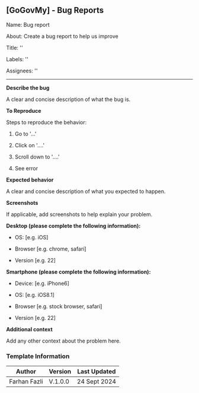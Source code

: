 ## [GoGovMy] - Bug Reports

Name: Bug report

About: Create a bug report to help us improve

Title: ''

Labels: ''

Assignees: ''

---

**Describe the bug**

A clear and concise description of what the bug is.

**To Reproduce**

Steps to reproduce the behavior:

1. Go to '...'

2. Click on '....'

3. Scroll down to '....'

4. See error

**Expected behavior**

A clear and concise description of what you expected to happen.

**Screenshots**

If applicable, add screenshots to help explain your problem.

**Desktop (please complete the following information):**

- OS: [e.g. iOS]

- Browser [e.g. chrome, safari]

- Version [e.g. 22]

**Smartphone (please complete the following information):**

- Device: [e.g. iPhone6]

- OS: [e.g. iOS8.1]

- Browser [e.g. stock browser, safari]

- Version [e.g. 22]

**Additional context**

Add any other context about the problem here.

### Template Information

| Author       | Version | Last Updated |
| ------------ | ------- | ------------ |
| Farhan Fazli | V.1.0.0 | 24 Sept 2024 |
